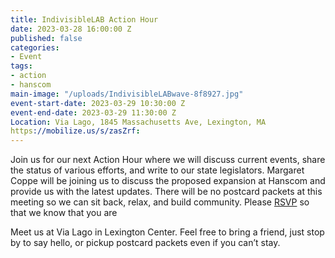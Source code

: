```yaml
---
title: IndivisibleLAB Action Hour
date: 2023-03-28 16:00:00 Z
published: false
categories:
- Event
tags:
- action
- hanscom
main-image: "/uploads/IndivisibleLABwave-8f8927.jpg"
event-start-date: 2023-03-29 10:30:00 Z
event-end-date: 2023-03-29 11:30:00 Z
Location: Via Lago, 1845 Massachusetts Ave, Lexington, MA
https://mobilize.us/s/zasZrf: 
---
```


Join us for our next Action Hour where we will discuss current events, share the status of various efforts, and write to our state legislators. Margaret Coppe will be joining us to discuss the proposed expansion at Hanscom and provide us with the latest updates. There will be no postcard packets at this meeting so we can sit back, relax, and build community. Please [RSVP](https://mobilize.us/s/zasZrf) so that we know that you are 

Meet us at Via Lago in Lexington Center. Feel free to bring a friend, just stop by to say hello, or pickup postcard packets even if you can’t stay. 